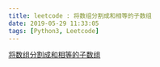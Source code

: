 ```yaml
---
title: leetcode : 将数组分割成和相等的子数组
date: 2019-05-29 11:33:05
tags: [Python3, Leetcode]
---
```


[将数组分割成和相等的子数组](https://leetcode-cn.com/problems/split-array-with-equal-sum/)

